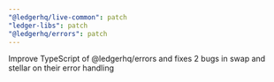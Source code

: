 ```yaml
---
"@ledgerhq/live-common": patch
"ledger-libs": patch
"@ledgerhq/errors": patch
---
```


Improve TypeScript of @ledgerhq/errors and fixes 2 bugs in swap and stellar on their error handling
